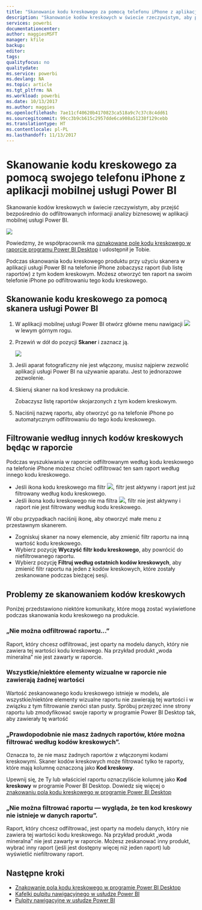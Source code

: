 ```yaml
---
title: "Skanowanie kodu kreskowego za pomocą telefonu iPhone z aplikacji mobilnej usługi Power BI"
description: "Skanowanie kodów kreskowych w świecie rzeczywistym, aby przejść bezpośrednio do odfiltrowanych informacji analizy biznesowej w aplikacji mobilnej usługi Power BI."
services: powerbi
documentationcenter: 
author: maggiesMSFT
manager: kfile
backup: 
editor: 
tags: 
qualityfocus: no
qualitydate: 
ms.service: powerbi
ms.devlang: NA
ms.topic: article
ms.tgt_pltfrm: NA
ms.workload: powerbi
ms.date: 10/13/2017
ms.author: maggies
ms.openlocfilehash: 7ae11cf40620b4170823ca518a9c7c37c8c4dd61
ms.sourcegitcommit: 99cc3b9cb615c2957dde6ca908a51238f129cebb
ms.translationtype: HT
ms.contentlocale: pl-PL
ms.lasthandoff: 11/13/2017
---
```

# <a name="scan-a-barcode-with-your-iphone-from-the-power-bi-mobile-app"></a>Skanowanie kodu kreskowego za pomocą swojego telefonu iPhone z aplikacji mobilnej usługi Power BI
Skanowanie kodów kreskowych w świecie rzeczywistym, aby przejść bezpośrednio do odfiltrowanych informacji analizy biznesowej w aplikacji mobilnej usługi Power BI.

![](media/mobile-apps-scan-barcode-iphone/power-bi-barcode-scanner.png)

Powiedzmy, że współpracownik ma [oznakowane pole kodu kreskowego w raporcie programu Power BI Desktop](desktop-mobile-barcodes.md) i udostępnił je Tobie. 

Podczas skanowania kodu kreskowego produktu przy użyciu skanera w aplikacji usługi Power BI na telefonie iPhone zobaczysz raport (lub listę raportów) z tym kodem kreskowym. Możesz otworzyć ten raport na swoim telefonie iPhone po odfiltrowaniu tego kodu kreskowego.

## <a name="scan-a-barcode-with-the-power-bi-scanner"></a>Skanowanie kodu kreskowego za pomocą skanera usługi Power BI
1. W aplikacji mobilnej usługi Power BI otwórz główne menu nawigacji ![](media/mobile-apps-scan-barcode-iphone/pbi_iph_navmenu.png) w lewym górnym rogu. 
2. Przewiń w dół do pozycji **Skaner** i zaznacz ją. 
   
    ![](media/mobile-apps-scan-barcode-iphone/power-bi-scanner.png)
3. Jeśli aparat fotograficzny nie jest włączony, musisz najpierw zezwolić aplikacji usługi Power BI na używanie aparatu. Jest to jednorazowe zezwolenie. 
4. Skieruj skaner na kod kreskowy na produkcie. 
   
    Zobaczysz listę raportów skojarzonych z tym kodem kreskowym.
5. Naciśnij nazwę raportu, aby otworzyć go na telefonie iPhone po automatycznym odfiltrowaniu do tego kodu kreskowego.

## <a name="filter-by-other-barcodes-while-in-a-report"></a>Filtrowanie według innych kodów kreskowych będąc w raporcie
Podczas wyszukiwania w raporcie odfiltrowanym według kodu kreskowego na telefonie iPhone możesz chcieć odfiltrować ten sam raport według innego kodu kreskowego.

* Jeśli ikona kodu kreskowego ma filtr ![](media/mobile-apps-scan-barcode-iphone/power-bi-barcode-filtered-icon-black.png), filtr jest aktywny i raport jest już filtrowany według kodu kreskowego. 
* Jeśli ikona kodu kreskowego nie ma filtra ![](media/mobile-apps-scan-barcode-iphone/power-bi-barcode-unfiltered-icon.png), filtr nie jest aktywny i raport nie jest filtrowany według kodu kreskowego. 

W obu przypadkach naciśnij ikonę, aby otworzyć małe menu z przestawnym skanerem.

* Zogniskuj skaner na nowy elemencie, aby zmienić filtr raportu na inną wartość kodu kreskowego. 
* Wybierz pozycję **Wyczyść filtr kodu kreskowego**, aby powrócić do niefiltrowanego raportu.
* Wybierz pozycję **Filtruj według ostatnich kodów kreskowych**, aby zmienić filtr raportu na jeden z kodów kreskowych, które zostały zeskanowane podczas bieżącej sesji.

## <a name="issues-with-scanning-a-barcode"></a>Problemy ze skanowaniem kodów kreskowych
Poniżej przedstawiono niektóre komunikaty, które mogą zostać wyświetlone podczas skanowania kodu kreskowego na produkcie.

### <a name="couldnt-filter-report"></a>„Nie można odfiltrować raportu...”
Raport, który chcesz odfiltrować, jest oparty na modelu danych, który nie zawiera tej wartości kodu kreskowego. Na przykład produkt „woda mineralna” nie jest zawarty w raporcie.  

### <a name="allsome-of-the-visuals-in-the-report-dont-contain-any-value"></a>Wszystkie/niektóre elementy wizualne w raporcie nie zawierają żadnej wartości
Wartość zeskanowanego kodu kreskowego istnieje w modelu, ale wszystkie/niektóre elementy wizualne raportu nie zawierają tej wartości i w związku z tym filtrowanie zwróci stan pusty. Spróbuj przejrzeć inne strony raportu lub zmodyfikować swoje raporty w programie Power BI Desktop tak, aby zawierały tę wartość 

### <a name="looks-like-you-dont-have-any-reports-that-can-be-filtered-by-barcodes"></a>„Prawdopodobnie nie masz żadnych raportów, które można filtrować według kodów kreskowych”.
Oznacza to, że nie masz żadnych raportów z włączonymi kodami kreskowymi. Skaner kodów kreskowych może filtrować tylko te raporty, które mają kolumnę oznaczoną jako **Kod kreskowy**.  

Upewnij się, że Ty lub właściciel raportu oznaczyliście kolumnę jako **Kod kreskowy** w programie Power BI Desktop. Dowiedz się więcej o [znakowaniu pola kodu kreskowego w programie Power BI Desktop](desktop-mobile-barcodes.md)

### <a name="couldnt-filter-report---looks-like-this-barcode-doesnt-exist-in-the-report-data"></a>„Nie można filtrować raportu — wygląda, że ten kod kreskowy nie istnieje w danych raportu”.
Raport, który chcesz odfiltrować, jest oparty na modelu danych, który nie zawiera tej wartości kodu kreskowego. Na przykład produkt „woda mineralna” nie jest zawarty w raporcie. Możesz zeskanować inny produkt, wybrać inny raport (jeśli jest dostępny więcej niż jeden raport) lub wyświetlić niefiltrowany raport. 

## <a name="next-steps"></a>Następne kroki
* [Znakowanie pola kodu kreskowego w programie Power BI Desktop](desktop-mobile-barcodes.md)
* [Kafelki pulpitu nawigacyjnego w usłudze Power BI](service-dashboard-tiles.md)
* [Pulpity nawigacyjne w usłudze Power BI](service-dashboards.md)

